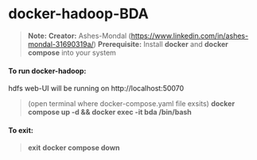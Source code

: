 # docker-hadoop-BDA
> **Note:** 
> **Creator:** Ashes-Mondal (https://www.linkedin.com/in/ashes-mondal-31690319a/)
**Prerequisite:**
>Install **docker** and **docker compose** into your system

#### To run docker-hadoop:
hdfs web-UI will be running on http://localhost:50070 
>(open terminal where docker-compose.yaml file exsits)
> **docker compose up -d && docker exec -it bda /bin/bash**


#### To exit: 
> **exit**
> **docker compose down**